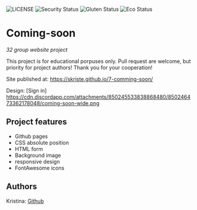 ![LICENSE](https://img.shields.io/badge/license-MIT-blue.svg?style=flat-square)
![Security Status](https://img.shields.io/security-headers?label=Security&url=https%3A%2F%2Fgithub.com&style=flat-square)
![Gluten Status](https://img.shields.io/badge/Gluten-Free-green.svg)
![Eco Status](https://img.shields.io/badge/ECO-Friendly-green.svg)

# Coming-soon

_32 group website project_

This project is for educational porpuses only. Pull request are welcome, but priority for project authors! Thank you for your cooperation!

Site published at: https://skriste.github.io/7-comming-soon/

Design: [Sign in] https://cdn.discordapp.com/attachments/850245533838868480/850246473362178048/coming-soon-wide.png

## Project features

- Github pages 
- CSS absolute position
- HTML form
- Background image
- responsive design
- FontAwesome icons


## Authors

Kristina: [Github](https://github.com/Skriste)